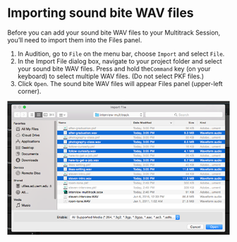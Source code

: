 # Importing sound bite WAV files

Before you can add your sound bite WAV files to your Multitrack Session, you’ll need to import them into the Files panel.

1. In Audition, go to `File` on the menu bar, choose `Import` and select `File`.
2. In the Import File dialog box, navigate to your project folder and select your sound bite WAV files. Press and hold the`Command` key \(on your keyboard\) to select multiple WAV files. \(Do not select PKF files.\)
3. Click `Open`. The sound bite WAV files will appear Files panel \(upper-left corner\).

![Importing sound bite WAV files.](/assets/importing-sound-bite-wav-files.png)

